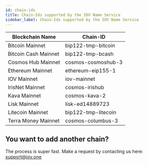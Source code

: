```yaml
---
id: chain-ids
title: Chain-Ids supported by the IOV Name Service
sidebar_label: Chain-Ids supported by the IOV Name Service
---
```




|   Blockchain Name    |  Chain-ID                                  |
| -------------        | -------------                              |
| Bitcoin Mainnet      | bip122-tmp-bitcoin                         |
| Bitcoin Cash Mainnet | bip122-tmp-bcash                           |
| Cosmos Hub Mainnet   | cosmos-cosmoshub-3                         |
| Ethereum Mainnet     | ethereum-eip155-1                          |
| IOV Mainnet          | iov-mainnet                                |
| IrisNet Mainnet      | cosmos-irishub                             |
| Kava Mainnet         | cosmos-kava-2                              |
| Lisk Mainnet         | lisk-ed14889723                            |
| Litecoin Mainnet     | bip122-tmp-litecoin                        |
| Terra Money Mainnet  | cosmos-columbus-3                          |

## You want to add another chain?

The process is super fast. Make a request by contacting us here: support@iov.one
